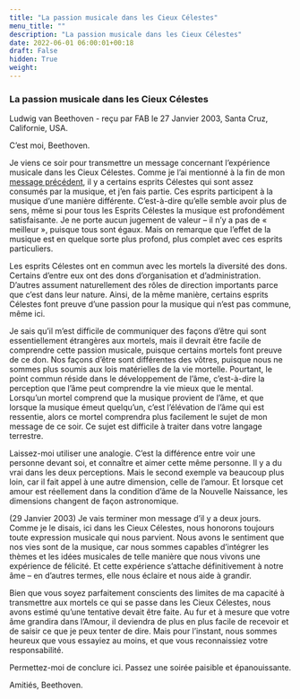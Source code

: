 ```yaml
---
title: "La passion musicale dans les Cieux Célestes"
menu_title: ""
description: "La passion musicale dans les Cieux Célestes"
date: 2022-06-01 06:00:01+00:18
draft: False
hidden: True
weight:
---
```

### La passion musicale dans les Cieux Célestes

Ludwig van Beethoven - reçu par FAB le 27 Janvier 2003, Santa Cruz, Californie, USA.

C’est moi, Beethoven.

Je viens ce soir pour transmettre un message concernant l’expérience musicale dans les Cieux Célestes. Comme je l’ai mentionné à la fin de mon [message précédent](/fr-contemporary-messages/fr-contemporary-messages-by-date-order/fr-contemporary-messages-2003/fr-2003-1-13-1-fab-ludwig-van-beethoven/), il y a certains esprits Célestes qui sont assez consumés par la musique, et j’en fais partie. Ces esprits participent à la musique d’une manière différente. C’est-à-dire qu’elle semble avoir plus de sens, même si pour tous les Esprits Célestes la musique est profondément satisfaisante. Je ne porte aucun jugement de valeur – il n’y a pas de « meilleur », puisque tous sont égaux. Mais on remarque que l’effet de la musique est en quelque sorte plus profond, plus complet avec ces esprits particuliers.

Les esprits Célestes ont en commun avec les mortels la diversité des dons. Certains d’entre eux ont des dons d’organisation et d’administration. D’autres assument naturellement des rôles de direction importants parce que c’est dans leur nature. Ainsi, de la même manière, certains esprits Célestes font preuve d’une passion pour la musique qui n’est pas commune, même ici.

Je sais qu’il m’est difficile de communiquer des façons d’être qui sont essentiellement étrangères aux mortels, mais il devrait être facile de comprendre cette passion musicale, puisque certains mortels font preuve de ce don. Nos façons d’être sont différentes des vôtres, puisque nous ne sommes plus soumis aux lois matérielles de la vie mortelle. Pourtant, le point commun réside dans le développement de l’âme, c’est-à-dire la perception que l’âme peut comprendre la vie mieux que le mental. Lorsqu’un mortel comprend que la musique provient de l’âme, et que lorsque la musique émeut quelqu’un, c’est l’élévation de l’âme qui est ressentie, alors ce mortel comprendra plus facilement le sujet de mon message de ce soir. Ce sujet est difficile à traiter dans votre langage terrestre.

Laissez-moi utiliser une analogie. C’est la différence entre voir une personne devant soi, et connaître et aimer cette même personne. Il y a du vrai dans les deux perceptions. Mais le second exemple va beaucoup plus loin, car il fait appel à une autre dimension, celle de l’amour. Et lorsque cet amour est réellement dans la condition d’âme de la Nouvelle Naissance, les dimensions changent de façon astronomique.

(29 Janvier 2003) Je vais terminer mon message d’il y a deux jours. Comme je le disais, ici dans les Cieux Célestes, nous honorons toujours toute expression musicale qui nous parvient. Nous avons le sentiment que nos vies sont de la musique, car nous sommes capables d’intégrer les thèmes et les idées musicales de telle manière que nous vivons une expérience de félicité. Et cette expérience s’attache définitivement à notre âme – en d’autres termes, elle nous éclaire et nous aide à grandir.

Bien que vous soyez parfaitement conscients des limites de ma capacité à transmettre aux mortels ce qui se passe dans les Cieux Célestes, nous avons estimé qu’une tentative devait être faite. Au fur et à mesure que votre âme grandira dans l’Amour, il deviendra de plus en plus facile de recevoir et de saisir ce que je peux tenter de dire. Mais pour l’instant, nous sommes heureux que vous essayiez au moins, et que vous reconnaissiez votre responsabilité.

Permettez-moi de conclure ici. Passez une soirée paisible et épanouissante.

Amitiés, Beethoven.
